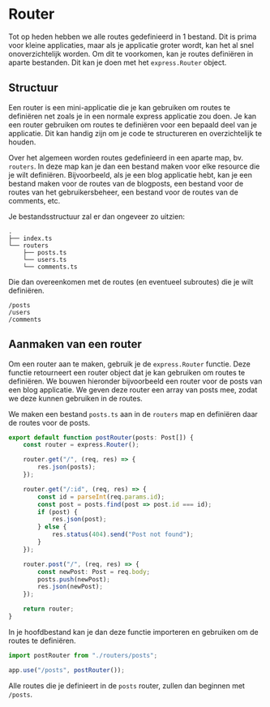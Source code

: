 # Router

Tot op heden hebben we alle routes gedefinieerd in 1 bestand. Dit is prima voor kleine applicaties, maar als je applicatie groter wordt, kan het al snel onoverzichtelijk worden. Om dit te voorkomen, kan je routes definiëren in aparte bestanden. Dit kan je doen met het `express.Router` object.

## Structuur

Een router is een mini-applicatie die je kan gebruiken om routes te definiëren net zoals je in een normale express applicatie zou doen. Je kan een router gebruiken om routes te definiëren voor een bepaald deel van je applicatie. Dit kan handig zijn om je code te structureren en overzichtelijk te houden.

Over het algemeen worden routes gedefinieerd in een aparte map, bv. `routers`. In deze map kan je dan een bestand maken voor elke resource die je wilt definiëren. Bijvoorbeeld, als je een blog applicatie hebt, kan je een bestand maken voor de routes van de blogposts, een bestand voor de routes van het gebruikersbeheer, een bestand voor de routes van de comments, etc.

Je bestandsstructuur zal er dan ongeveer zo uitzien:

```
.
├── index.ts
└── routers
    ├── posts.ts
    └── users.ts
    └── comments.ts
```

Die dan overeenkomen met de routes (en eventueel subroutes) die je wilt definiëren.

```
/posts
/users
/comments
```

## Aanmaken van een router

Om een router aan te maken, gebruik je de `express.Router` functie. Deze functie retourneert een router object dat je kan gebruiken om routes te definiëren. We bouwen hieronder bijvoorbeeld een router voor de posts van een blog applicatie. We geven deze router een array van posts mee, zodat we deze kunnen gebruiken in de routes.

We maken een bestand `posts.ts` aan in de `routers` map en definiëren daar de routes voor de posts.

```typescript
export default function postRouter(posts: Post[]) {
    const router = express.Router();

    router.get("/", (req, res) => {
        res.json(posts);
    });

    router.get("/:id", (req, res) => {
        const id = parseInt(req.params.id);
        const post = posts.find(post => post.id === id);
        if (post) {
            res.json(post);
        } else {
            res.status(404).send("Post not found");
        }
    });

    router.post("/", (req, res) => {
        const newPost: Post = req.body;
        posts.push(newPost);
        res.json(newPost);
    });

    return router;
}
```

In je hoofdbestand kan je dan deze functie importeren en gebruiken om de routes te definiëren.

```typescript
import postRouter from "./routers/posts";
```

```typescript
app.use("/posts", postRouter());
```

Alle routes die je definieert in de `posts` router, zullen dan beginnen met `/posts`. 